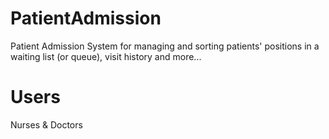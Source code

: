 # PatientAdmission
Patient Admission System for managing and sorting patients' positions in a waiting list (or queue), visit history and more... 

# Users
Nurses & Doctors
